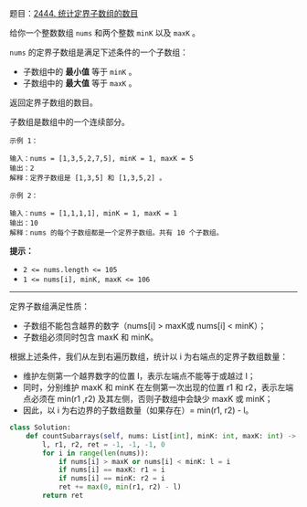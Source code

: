 题目：[2444. 统计定界子数组的数目](https://leetcode.cn/problems/count-subarrays-with-fixed-bounds/)

给你一个整数数组 `nums` 和两个整数 `minK` 以及 `maxK` 。

`nums` 的定界子数组是满足下述条件的一个子数组：

- 子数组中的 **最小值** 等于 `minK` 。
- 子数组中的 **最大值** 等于 `maxK` 。

返回定界子数组的数目。

子数组是数组中的一个连续部分。

```
示例 1：

输入：nums = [1,3,5,2,7,5], minK = 1, maxK = 5
输出：2
解释：定界子数组是 [1,3,5] 和 [1,3,5,2] 。

示例 2：

输入：nums = [1,1,1,1], minK = 1, maxK = 1
输出：10
解释：nums 的每个子数组都是一个定界子数组。共有 10 个子数组。
```



**提示：**

- `2 <= nums.length <= 105`
- `1 <= nums[i], minK, maxK <= 106`



---

定界子数组满足性质：

- 子数组不能包含越界的数字（nums[i] > maxK或 nums[i] < minK）；
- 子数组必须同时包含 maxK 和 minK。

根据上述条件，我们从左到右遍历数组，统计以 i 为右端点的定界子数组数量：

- 维护左侧第一个越界数字的位置 l，表示左端点不能等于或越过 l；
- 同时，分别维护 maxK 和 minK 在左侧第一次出现的位置 r1 和 r2，表示左端点必须在 min(r1 ,r2) 及其左侧，否则子数组中会缺少 maxK 或 minK；
- 因此，以 i 为右边界的子数组数量（如果存在）= min(r1, r2) - l。

```python
class Solution:
    def countSubarrays(self, nums: List[int], minK: int, maxK: int) -> int:
        l, r1, r2, ret = -1, -1, -1, 0
        for i in range(len(nums)):
            if nums[i] > maxK or nums[i] < minK: l = i
            if nums[i] == maxK: r1 = i
            if nums[i] == minK: r2 = i
            ret += max(0, min(r1, r2) - l)
        return ret
```

